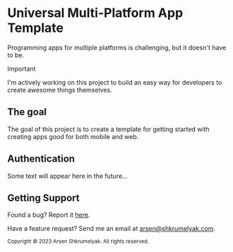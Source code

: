 # Universal Multi-Platform App Template

Programming apps for multiple platforms is challenging, but it doesn't have to be.

> [!IMPORTANT]
> I'm actively working on this project to build an easy way for developers to create awesome things themselves.

## The goal

The goal of this project is to create a template for getting started with creating apps good for both mobile and web.

## Authentication

Some text will appear here in the future...

## Getting Support

Found a bug? Report it [here](https://github.com/arsenstorm/universal-app-template/issues/new/choose).

Have a feature request? Send me an email at [arsen@shkrumelyak.com](mailto:arsen@shkrumelyak.com).

<sub>Copyright © 2023 Arsen Shkrumelyak. All rights reserved.</sub>
